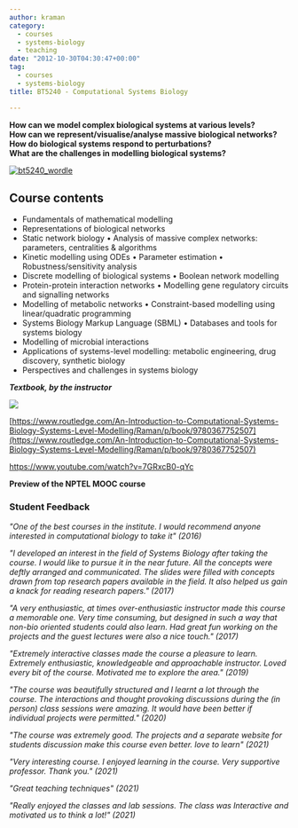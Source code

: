 ```yaml
---
author: kraman
category:
  - courses
  - systems-biology
  - teaching
date: "2012-10-30T04:30:47+00:00"
tag:
  - courses
  - systems-biology
title: BT5240 - Computational Systems Biology

---
```

**How can we model complex biological systems at various levels?**  
**How can we represent/visualise/analyse massive biological networks?**  
**How do biological systems respond to perturbations?**  
**What are the challenges in modelling biological systems?**

[![bt5240_wordle](/kraman/lab/wp-content/uploads/2013/05/bt5240_wordle.png)](/kraman/lab/wp-content/uploads/2013/05/bt5240_wordle.png)

## Course contents

- Fundamentals of mathematical modelling
- Representations of biological networks
- Static network biology • Analysis of massive complex networks: parameters, centralities & algorithms
- Kinetic modelling using ODEs • Parameter estimation • Robustness/sensitivity analysis
- Discrete modelling of biological systems • Boolean network modelling
- Protein-protein interaction networks • Modelling gene regulatory circuits and signalling networks
- Modelling of metabolic networks • Constraint-based modelling using linear/quadratic programming
- Systems Biology Markup Language (SBML) • Databases and tools for systems biology
- Modelling of microbial interactions
- Applications of systems-level modelling: metabolic engineering, drug discovery, synthetic biology
- Perspectives and challenges in systems biology

**_Textbook, by the instructor_**

![](/kraman/lab/wp-content/uploads/2021/05/9781138597327-654x1024.png)

[https://www.routledge.com/An-Introduction-to-Computational-Systems-Biology-Systems-Level-Modelling/Raman/p/book/9780367752507](https://www.routledge.com/An-Introduction-to-Computational-Systems-Biology-Systems-Level-Modelling/Raman/p/book/9780367752507)

https://www.youtube.com/watch?v=7GRxcB0-qYc

**Preview of the NPTEL MOOC course**

### Student Feedback

_"One of the best courses in the institute. I would recommend anyone interested in computational biology to take it" (2016)_

_"I developed an interest in the field of Systems Biology after taking the course. I would like to pursue it in the near future. All the concepts were deftly arranged and communicated. The slides were filled with concepts drawn from top research papers available in the field. It also helped us gain a knack for reading research papers." (2017)_

_"A very enthusiastic, at times over-enthusiastic instructor made this course a memorable one. Very time consuming, but designed in such a way that non-bio oriented students could also learn. Had great fun working on the projects and the guest lectures were also a nice touch." (2017)_

_"Extremely interactive classes made the course a pleasure to learn. Extremely enthusiastic, knowledgeable and approachable instructor. Loved every bit of the course. Motivated me to explore the area." (2019)_

_"The course was beautifully structured and I learnt a lot through the course. The interactions and thought provoking discussions during the (in person) class sessions were amazing. It would have been better if individual projects were permitted." (2020)_

_"The course was extremely good. The projects and a separate website for students discussion make this course even better. love to learn" (2021)_

_"Very interesting course. I enjoyed learning in the course. Very supportive professor. Thank you." (2021)_

_"Great teaching techniques" (2021)_

_"Really enjoyed the classes and lab sessions. The class was Interactive and motivated us to think a lot!" (2021)_  

